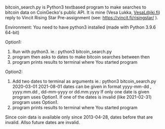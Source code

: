 bitcoin_search.py is Python3 textbased program to make searches to bitcoin data on CoinGecko's public API. It is mine (Vesa Lukka, VesaL@iki.fi) reply to Vincit Rising Star Pre-assignment (see: https://vincit.fi/risingstar/ ).

Environment:
You need to have python3 installed (made with Python 3.9.6 64-bit)

Option1:
  1. Run with python3. ie.: python3 bitcoin_search.py
  2. program then asks to dates to make bitcoin searches between then
  3. program prints results to terminal where You started program

Option2:
  1. Add two dates to terminal as arguments ie.: python3 bitcoin_search.py 2020-03-01 2021-08-01
dates can be given in format yyyy-mm-dd , yyyy.mm.dd , dd-mm-yyyy or dd.mm.yyyy
If only one date is given program uses Option1. If one of the dates is invalid (like 2021-02-31)
program uses Option1.
  2. program prints results to terminal where You started program
  
 Since coin data is available only since 2013-04-28, dates before that are invalid. Allso future dates are invalid.
